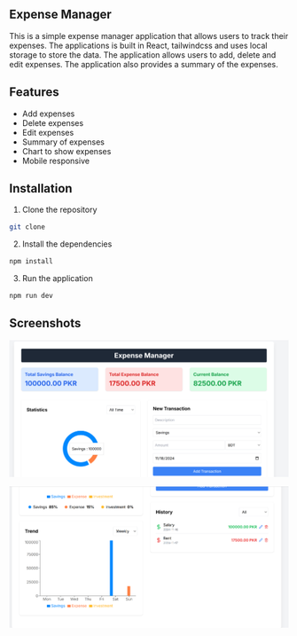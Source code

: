## Expense Manager

This is a simple expense manager application that allows users to track their expenses. The applications is built in React, tailwindcss and uses local storage to store the data. The application allows users to add, delete and edit expenses. The application also provides a summary of the expenses.

## Features

- Add expenses
- Delete expenses
- Edit expenses
- Summary of expenses
- Chart to show expenses
- Mobile responsive

## Installation

1. Clone the repository

```bash
git clone
```

2. Install the dependencies

```bash
npm install
```

3. Run the application

```bash
npm run dev
```

## Screenshots

![alt text](image.png)

![alt text](image-1.png)